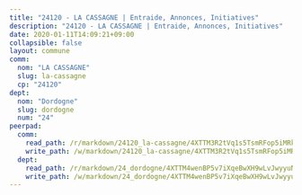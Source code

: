 ```yaml
---
title: "24120 - LA CASSAGNE | Entraide, Annonces, Initiatives"
description: "24120 - LA CASSAGNE | Entraide, Annonces, Initiatives"
date: 2020-01-11T14:09:21+09:00
collapsible: false
layout: commune
comm:
  nom: "LA CASSAGNE"
  slug: la-cassagne
  cp: "24120"
dept:
  nom: "Dordogne"
  slug: dordogne
  num: "24"
peerpad:
  comm:
    read_path: /r/markdown/24120_la-cassagne/4XTTM3R2tVq1s5TsmRFop5iMRkRsmyucovtx6cZ7fuQxFxHej
    write_path: /w/markdown/24120_la-cassagne/4XTTM3R2tVq1s5TsmRFop5iMRkRsmyucovtx6cZ7fuQxFxHej-K3TgTnHpBiqARJUXkC2ckFjxqMm1eqeaw5mU7rGmXguv5QhBLKPoCv8YwtBUgTU9aKjjgwUSM2xa1M2T6eZMQFz3BLi4Huehrz27Kj4Lc7o1WKayQnTk2eT8P9X4ToRVK8YeBqWK
  dept:
    read_path: /r/markdown/24_dordogne/4XTTM4wenBP5v7iXqeBwXH9wLvJwyyuNKzLxRyGzSZXmCuzgg
    write_path: /w/markdown/24_dordogne/4XTTM4wenBP5v7iXqeBwXH9wLvJwyyuNKzLxRyGzSZXmCuzgg-K3TgUusQQUSAmJPXozCTSBeqjqksxkVWGVxtHwEFrs5RuocQr8weKG2oQg7MVeg2F9Hhv7ggtBiBU8D9pdXEPa9M67VU3BzgAG9BCtQw3VY3Xcxk2YSegk3iUXMkpicGxxJr7mWp
---
```


